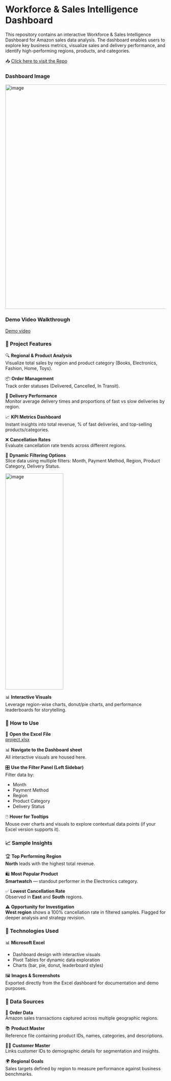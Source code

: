 # **Workforce & Sales Intelligence Dashboard**

This repository contains an interactive Workforce & Sales Intelligence Dashboard for Amazon sales data analysis. The dashboard enables users to explore key business metrics, visualize sales and delivery performance, and identify high-performing regions, products, and categories.

📥 [Click here to visit the Repo ](https://github.com/Mohit-kr-singh/Workforce_Sales_Intelligence_Dashboard)

### Dashboard Image
<img width="1701" height="702" alt="image" src="https://github.com/user-attachments/assets/c96548a1-0e1b-44a3-b46f-e76f3c875df7" />

### Demo Video Walkthrough

[Demo video](https://github.com/Mohit-kr-singh/Workforce_Sales_Intelligence_Dashboard/blob/0a1349e7863564cbeb8421a6ab650ba1720b587d/Resources/Image/Demo_video.mp4)

### 📌 Project Features

🔍 **Regional & Product Analysis**  
Visualize total sales by region and product category (Books, Electronics, Fashion, Home, Toys).

📦 **Order Management**  
Track order statuses (Delivered, Cancelled, In Transit).

🚚 **Delivery Performance**  
Monitor average delivery times and proportions of fast vs slow deliveries by region.

📈 **KPI Metrics Dashboard**  
Instant insights into total revenue, % of fast deliveries, and top-selling products/categories.

❌ **Cancellation Rates**  
Evaluate cancellation rate trends across different regions.

🧩 **Dynamic Filtering Options**  
Slice data using multiple filters: Month, Payment Method, Region, Product Category, Delivery Status.

<img width="182" height="676" alt="image" src="https://github.com/user-attachments/assets/13bc1599-7326-44fd-b3c8-ba20c8891ecd" />

📊 **Interactive Visuals**  
Leverage region-wise charts, donut/pie charts, and performance leaderboards for storytelling.

### 🚦 How to Use

📂 **Open the Excel File**  
[project.xlsx](https://github.com/Mohit-kr-singh/Workforce_Sales_Intelligence_Dashboard/blob/1aa9bd001c64f8f9e4fb7d853a04005d4064b81c/project.xlsx)

📊 **Navigate to the Dashboard sheet**  
All interactive visuals are housed here.

🎛️ **Use the Filter Panel (Left Sidebar)**  
Filter data by:
- Month  
- Payment Method  
- Region  
- Product Category  
- Delivery Status

🖱️ **Hover for Tooltips**  
Mouse over charts and visuals to explore contextual data points (if your Excel version supports it).


### 📈 Sample Insights

🏆 **Top Performing Region**  
**North** leads with the highest total revenue.

🛍️ **Most Popular Product**  
**Smartwatch** — standout performer in the Electronics category.

✅ **Lowest Cancellation Rate**  
Observed in **East** and **South** regions.

⚠️ **Opportunity for Investigation**  
**West region** shows a 100% cancellation rate in filtered samples. Flagged for deeper analysis and strategy revision.

### 🧰 Technologies Used

📊 **Microsoft Excel**  
- Dashboard design with interactive visuals  
- Pivot Tables for dynamic data exploration  
- Charts (bar, pie, donut, leaderboard styles)

🖼️ **Images & Screenshots**  
Exported directly from the Excel dashboard for documentation and demo purposes.

### 📄 Data Sources

🧾 **Order Data**  
Amazon sales transactions captured across multiple geographic regions.

📚 **Product Master**  
Reference file containing product IDs, names, categories, and descriptions.

🧍‍♂️ **Customer Master**  
Links customer IDs to demographic details for segmentation and insights.

🌍 **Regional Goals**  
Sales targets defined by region to measure performance against business benchmarks.
